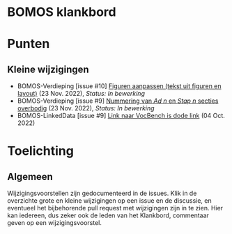 # BOMOS klankbord
# Punten

## Kleine wijzigingen
* BOMOS-Verdieping [issue #10] [Figuren aanpassen (tekst uit figuren en layout)](https://github.com/Logius-standaarden/BOMOS-Verdieping/issues/10) (23 Nov. 2022), _Status: In bewerking_
* BOMOS-Verdieping [issue #9] [Nummering van _Ad n_ en _Stap n_ secties overbodig](https://github.com/Logius-standaarden/BOMOS-Verdieping/issues/9) (23 Nov. 2022), _Status: In bewerking_
* BOMOS-LinkedData [issue #9] [Link naar VocBench is dode link](https://github.com/Logius-standaarden/BOMOS-LinkedData/issues/9) (04 Oct. 2022)

# Toelichting


## Algemeen

Wijzigingsvoorstellen zijn gedocumenteerd in de issues. Klik in de overzichte grote en kleine 
wijzigingen op een issue en de discussie, en eventueel het bijbehorende pull request met 
wijzigingen zijn in te zien. Hier kan iedereen, dus zeker ook de leden van het Klankbord, 
commentaar geven op een wijzigingsvoorstel.

